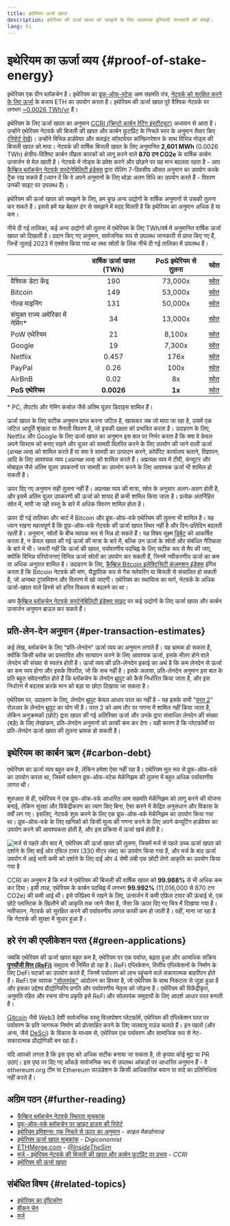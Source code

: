 ```yaml
---
title: इथेरियम ऊर्जा खपत
description: इथेरियम की ऊर्जा खपत को समझने के लिए आवश्यक बुनियादी जानकारी को समझे।
lang: hi
---
```


# इथेरियम का ऊर्जा व्यय {#proof-of-stake-energy}

इथेरियम एक ग्रीन ब्लॉकचेन है। इथेरियम का [प्रूफ-ऑफ-स्टेक](/developers/docs/consensus-mechanisms/pos) आम सहमति तंत्र, [नेटवर्क को सुरक्षित करने के लिए ऊर्जा](/developers/docs/consensus-mechanisms/pow) के बजाय ETH का उपयोग करता है। इथेरियम की ऊर्जा खपत पूरे वैश्विक नेटवर्क पर लगभग [~0.0026 TWh/yr](https://carbon-ratings.com/eth-report-2022) है।

इथेरियम के लिए ऊर्जा खपत का अनुमान [CCRI (क्रिप्टो कार्बन रेटिंग इंस्टीट्यूट)](https://carbon-ratings.com) अध्ययन से आता है। उन्होंने एथेरियम नेटवर्क की बिजली की खपत और कार्बन फ़ुटप्रिंट के निचले स्तर के अनुमान तैयार किए ([रिपोर्ट देखें](https://carbon-ratings.com/eth-report-2022))। उन्होंने विभिन्न हार्डवेयर और क्लाइंट सॉफ़्टवेयर कॉन्फ़िगरेशन के साथ विभिन्न नोड्स की बिजली खपत को मापा। नेटवर्क की वार्षिक बिजली खपत के लिए अनुमानित **2,601 MWh** (0.0026 TWh) क्षेत्रीय-विशिष्ट कार्बन तीव्रता कारकों को लागू करने वाले **870 टन CO2e** के वार्षिक कार्बन उत्सर्जन से मेल खाती है। नेटवर्क में नोड्स के प्रवेश करने और छोड़ने पर यह मान बदलता रहता है - आप [कैम्ब्रिज ब्लॉकचेन नेटवर्क सस्टेनेबिलिटी इंडेक्स](https://ccaf.io/cbnsi/ethereum) द्वारा रोलिंग 7-दिवसीय औसत अनुमान का उपयोग करके ट्रैक रख सकते हैं (ध्यान दें कि वे अपने अनुमानों के लिए थोड़ा अलग विधि का उपयोग करते हैं - विवरण उनकी साइट पर उपलब्ध हैं)।

इथेरियम की ऊर्जा खपत को समझने के लिए, हम कुछ अन्य उद्योगों के वार्षिक अनुमानों से उसकी तुलना कर सकते हैं। इससे हमें यह बेहतर ढंग से समझने में मदद मिलती है कि इथेरियम का अनुमान अधिक है या कम।

<EnergyConsumptionChart />

नीचे दी गई तालिका, कई अन्य उद्योगों की तुलना में एथेरियम के लिए TWh/वर्ष में अनुमानित वार्षिक ऊर्जा खपत को दिखाती है। प्रदान किए गए अनुमान, सार्वजनिक रूप से उपलब्ध जानकारी से प्राप्त किए गए हैं, जिन्हें जुलाई 2023 में एक्सेस किया गया था तथा स्रोतों के लिंक नीचे दी गई तालिका में उपलब्ध हैं।

|                                      | वार्षिक ऊर्जा खपत (TWh) | PoS इथेरियम से तुलना |                                                                                      स्रोत                                                                                       |
|:------------------------------------ |:-----------------------:|:--------------------:|:--------------------------------------------------------------------------------------------------------------------------------------------------------------------------------:|
| वैश्विक डेटा केंद्र                  |           190           |       73,000x        |                                    [स्रोत](https://www.iea.org/commentaries/data-centres-and-energy-from-global-headlines-to-local-headaches)                                    |
| Bitcoin                              |           149           |       53,000x        |                                                                 [स्रोत](https://ccaf.io/cbnsi/cbeci/comparisons)                                                                 |
| गोल्ड माइनिंग                        |           131           |       50,000x        |                                                                 [स्रोत](https://ccaf.io/cbnsi/cbeci/comparisons)                                                                 |
| संयुक्त राज्य अमेरिका में गेमिंग\* |           34            |       13,000x        |                 [स्रोत](https://www.researchgate.net/publication/336909520_Toward_Greener_Gaming_Estimating_National_Energy_Use_and_Energy_Efficiency_Potential)                 |
| PoW एथेरियम                          |           21            |        8,100x        |                                                                    [स्रोत](https://ccaf.io/cbnsi/ethereum/1)                                                                     |
| Google                               |           19            |        7,300x        |                                           [स्रोत](https://www.gstatic.com/gumdrop/sustainability/google-2022-environmental-report.pdf)                                           |
| Netflix                              |          0.457          |         176x         | [स्रोत](https://assets.ctfassets.net/4cd45et68cgf/7B2bKCqkXDfHLadrjrNWD8/e44583e5b288bdf61e8bf3d7f8562884/2021_US_EN_Netflix_EnvironmentalSocialGovernanceReport-2021_Final.pdf) |
| PayPal                               |          0.26           |         100x         |                                  [स्रोत](https://s202.q4cdn.com/805890769/files/doc_downloads/global-impact/CDP_Climate_Change_PayPal-(1).pdf)                                   |
| AirBnB                               |          0.02           |          8x          |                               [स्रोत](https://s26.q4cdn.com/656283129/files/doc_downloads/governance_doc_updated/Airbnb-ESG-Factsheet-(Final).pdf)                               |
| **PoS एथेरियम**                      |       **0.0026**        |        **1x**        |                                                               [स्रोत](https://carbon-ratings.com/eth-report-2022)                                                                |

\* PC, लैपटॉप और गेमिंग कंसोल जैसे अंतिम यूज़र डिवाइस शामिल हैं।

ऊर्जा खपत के लिए सटीक अनुमान प्राप्त करना जटिल है, खासकर जब जो मापा जा रहा है, उसमें एक जटिल आपूर्ति शृंखला या तैनाती विवरण है, जो इसकी दक्षता को प्रभावित करता है। उदाहरण के लिए, Netflix और Google के लिए ऊर्जा खपत का अनुमान इस बात पर निर्भर करता है कि क्या वे केवल अपने सिस्टम को बनाए रखने और यूज़र को सामग्री वितरित करने के लिए उपयोग की जाने वाली ऊर्जा (_प्रत्यक्ष व्यय_) को शामिल करते हैं या क्या वे सामग्री का उत्पादन करने, कॉर्पोरेट कार्यालय चलाने, विज्ञापन, आदि के लिए आवश्यक व्यय (_अप्रत्यक्ष व्यय_) को शामिल करते हैं। अप्रत्यक्ष व्यय में टीवी, कंप्यूटर और मोबाइल जैसे अंतिम यूज़र उपकरणों पर सामग्री का उपभोग करने के लिए आवश्यक ऊर्जा भी शामिल हो सकती है।

ऊपर दिए गए अनुमान सही तुलना नहीं हैं। अप्रत्यक्ष व्यय की मात्रा, स्रोत के अनुसार अलग-अलग होती है, और इसमें अंतिम यूज़र उपकरणों की ऊर्जा को शायद ही कभी शामिल किया जाता है। प्रत्येक अंतर्निहित स्रोत में, मापी जा रही वस्तु के बारे में अधिक विवरण शामिल होता है।

ऊपर दी गई तालिका और चार्ट में Bitcoin और प्रूफ-ऑफ-वर्क एथेरियम की तुलना भी शामिल है। यह ध्यान रखना महत्वपूर्ण है कि प्रूफ-ऑफ-वर्क नेटवर्क की ऊर्जा खपत स्थिर नहीं है और दिन-प्रतिदिन बदलती रहती है। अनुमान, स्रोतों के बीच व्यापक रूप से भिन्न हो सकते हैं। यह विषय सूक्ष्म [डिबेट](https://www.coindesk.com/business/2020/05/19/the-last-word-on-bitcoins-energy-consumption/) को आकर्षित करता है, न केवल खपत की गई ऊर्जा की मात्रा के बारे में, बल्कि उन ऊर्जा के स्रोतों और संबंधित नैतिकता के बारे में भी। जरूरी नहीं कि ऊर्जा की खपत, पर्यावरणीय पदचिह्न के लिए सटीक रूप से मैप की जाए, क्योंकि विभिन्न परियोजनाएं विभिन्न ऊर्जा स्रोतों का उपयोग कर सकती हैं, जिनमें नवीकरणीय ऊर्जा का कम या अधिक अनुपात शामिल है। उदाहरण के लिए, [कैम्ब्रिज Bitcoin इलेक्ट्रिसिटी कंज़म्प्शन इंडेक्स](https://ccaf.io/cbnsi/cbeci/comparisons) इंगित करता है कि Bitcoin नेटवर्क की मांग, सैद्धांतिक रूप से गैस फ्लेयरिंग या बिजली से संचालित हो सकती है, जो अन्यथा ट्रांसमिशन और वितरण में खो जाएगी। एथेरियम का स्‍थायित्‍व का मार्ग, नेटवर्क के अधिक ऊर्जा-खपत वाले हिस्से को हरित विकल्प से बदलने का था।

आप [कैम्ब्रिज ब्लॉकचेन नेटवर्क सस्टेनेबिलिटी इंडेक्स साइट](https://ccaf.io/cbnsi/ethereum) पर कई उद्योगों के लिए ऊर्जा खपत और कार्बन उत्सर्जन अनुमान ब्राउज़ कर सकते हैं।

## प्रति-लेन-देन अनुमान {#per-transaction-estimates}

कई लेख, ब्लॉकचेन के लिए "प्रति-लेनदेन" ऊर्जा व्यय का अनुमान लगाते हैं। यह भ्रामक हो सकता है, क्योंकि किसी ब्‍लॉक का प्रस्तावित और सत्यापन करने के लिए आवश्यक ऊर्जा, इसके भीतर होने वाले लेनदेन की संख्या से स्वतंत्र होती है। ऊर्जा व्यय की प्रति-लेनदेन इकाई का अर्थ है कि कम लेनदेन से ऊर्जा का कम व्यय होगा और इसके विपरीत, जो कि सच नहीं है। इसके अलावा, प्रति-लेनदेन अनुमान इस बात के प्रति बहुत संवेदनशील होते हैं कि ब्लॉकचेन के लेनदेन थ्रूपुट को कैसे निर्धारित किया जाता है, और इस निर्धारण में बदलाव करके मान को बड़ा या छोटा दिखाया जा सकता है।

एथेरियम पर, उदाहरण के लिए, लेनदेन थ्रूपुट केवल आधार परत का नहीं है - यह इसके सभी "[परत 2](/layer-2/)" रोलअप के लेनदेन थ्रूपुट का योग भी है। परत 2 को आम तौर पर गणना में शामिल नहीं किया जाता है, लेकिन अनुक्रमकों (छोटे) द्वारा खपत की गई अतिरिक्त ऊर्जा और उनके द्वारा संसाधित लेनदेन की संख्या (बड़े) के लिए लेखांकन, प्रति-लेनदेन अनुमानों को काफी कम कर देगा। यही कारण है कि प्‍लेटफ़ॉर्मों पर प्रति-लेनदेन ऊर्जा खपत की तुलना भ्रामक हो सकती है।

## इथेरियम का कार्बन ऋण {#carbon-debt}

एथेरियम का ऊर्जा व्यय बहुत कम है, लेकिन हमेशा ऐसा नहीं रहा है। एथेरियम मूल रूप से प्रूफ-ऑफ-वर्क का उपयोग करता था, जिसमें वर्तमान प्रूफ-ऑफ-स्टेक मेकॅनिझम की तुलना में बहुत अधिक पर्यावरणीय लागत थी।

शुरुआत से ही, एथेरियम ने एक प्रूफ-ऑफ-वर्क आधारित आम सहमति मेकॅनिझम को लागू करने की योजना बनाई, लेकिन सुरक्षा और विकेंद्रीकरण का त्याग किए बिना, ऐसा करने में केंद्रित अनुसंधान और विकास के वर्षों लग गए। इसलिए, नेटवर्क शुरू करने के लिए एक प्रूफ-ऑफ-वर्क मेकॅनिझम का उपयोग किया गया था। प्रूफ-ऑफ-वर्क के लिए खनिकों को किसी मूल्य की गणना करने के लिए अपने कंप्यूटिंग हार्डवेयर का उपयोग करने की आवश्यकता होती है, और इस प्रक्रिया में ऊर्जा खर्च होती है।

![मर्ज से पहले और बाद में, एथेरियम की ऊर्जा खपत की तुलना, जिसमें मर्ज से पहले उच्च ऊर्जा खपत को दर्शाने के लिए बाईं ओर एफिल टावर (330 मीटर लंबा) का उपयोग किया गया है, और मर्ज के बाद ऊर्जा उपयोग में आई भारी कमी को दर्शाने के लिए दाईं ओर 4 सेमी लंबी एक छोटी लेगो आकृति का उपयोग किया गया है](energy_consumption_pre_post_merge.png)

CCRI का अनुमान है कि मर्ज ने एथेरियम की बिजली की वार्षिक खपत को **99.988%** से भी अधिक कम कर दिया। इसी तरह, एथेरियम के कार्बन पदचिह्न में लगभग **99.992%** (11,016,000 से 870 टन CO2e) की कमी आई थी। इसे परिप्रेक्ष्य में रखने के लिए, उत्सर्जन में कमी एफ़‍िल टावर की ऊंचाई से, एक छोटे प्लास्टिक के खिलौने की आकृति तक जाने जैसा है, जैसा कि ऊपर दिए गए चित्र में दिखाया गया है। नतीजतन, नेटवर्क को सुरक्षित करने की पर्यावरणीय लागत काफी कम हो जाती है। वहीं, माना जा रहा है कि नेटवर्क की सुरक्षा में सुधार हुआ है।

## हरे रंग की एप्लीकेशन परत {#green-applications}

जबकि एथेरियम की ऊर्जा खपत बहुत कम है, एथेरियम पर एक पर्याप्त, बढ़ता हुआ और अत्यधिक सक्रिय [**पुनर्योजी वित्त (ReFi)**](/refi/) समुदाय भी निर्मित हो रहा है। ReFi एप्लिकेशन, वित्तीय एप्लिकेशनों के निर्माण के लिए DeFi घटकों का उपयोग करते हैं, जिनमें पर्यावरण को लाभ पहुंचाने वाले सकारात्मक बाहरीपन होते हैं। ReFi एक व्यापक ["सोलरपंक"](https://en.wikipedia.org/wiki/Solarpunk) आंदोलन का हिस्सा है, जो एथेरियम के साथ निकटता से जुड़ा हुआ है और इसका उद्देश्य प्रौद्योगिकीय प्रगति और पर्यावरणीय नेतृत्व को जोड़ना है। एथेरियम की विकेंद्रीकृत, अनुमति रहित और रचना योग्य प्रकृति इसे ReFi और सोलरपंक समुदायों के लिए आदर्श आधार परत बनाती है।

[Gitcoin](https://gitcoin.co) जैसे Web3 देशी सार्वजनिक वस्‍तु वित्‍तपोषण प्‍लेटफ़ॉर्म, एथेरियम की एप्लिकेशन परत पर पर्यावरण के प्रति जागरूक निर्माण को प्रोत्साहित करने के लिए जलवायु राउंड चलाते हैं। इन पहलों (और अन्य, जैसे [DeSci](/desci/)) के विकास के माध्यम से, एथेरियम एक पर्यावरण और सामाजिक रूप से नेट-सकारात्मक प्रौद्योगिकी बन रहा है।

<InfoBanner emoji=":evergreen_tree:">
  यदि आपको लगता है कि इस पृष्ठ को अधिक सटीक बनाया जा सकता है, तो कृपया कोई मुद्दा या PR उठाएं। इस पृष्ठ पर दिए गए आँकड़े सार्वजनिक रूप से उपलब्ध आंकड़ों पर आधारित अनुमान हैं - वे ethereum.org टीम या Ethereum फाउंडेशन के किसी आधिकारिक बयान या वादे का प्रतिनिधित्व नहीं करते हैं।
</InfoBanner>

## अग्रिम पठन {#further-reading}

- [कैम्ब्रिज ब्लॉकचेन नेटवर्क स्थिरता सूचकांक](https://ccaf.io/cbnsi/ethereum)
- [प्रूफ-ऑफ-वर्क ब्लॉकचेन पर व्हाइट हाउस की रिपोर्ट](https://www.whitehouse.gov/wp-content/uploads/2022/09/09-2022-Crypto-Assets-and-Climate-Report.pdf)
- [इथेरियम इमिशन्स: एक निचले से ऊपर का अनुमान](https://kylemcdonald.github.io/ethereum-emissions/) - _काइल मैकडोनाल्ड_
- [इथेरियम ऊर्जा खपत सूचकांक](https://digiconomist.net/ethereum-energy-consumption/) - _Digiconomist_
- [ETHMerge.com](https://ethmerge.com/) - _[@InsideTheSim](https://twitter.com/InsideTheSim)_
- [मर्ज - इथेरियम नेटवर्क की बिजली की खपत और कार्बन फ़ुटप्रिंट पर प्रभाव](https://carbon-ratings.com/eth-report-2022) - _CCRI_
- [इथेरियम की ऊर्जा खपत](https://mirror.xyz/jmcook.eth/ODpCLtO4Kq7SCVFbU4He8o8kXs418ZZDTj0lpYlZkR8)

## संबंधित विषय {#related-topics}

- [इथेरियम का दृष्टिकोण](/roadmap/vision/)
- [बीकन चेन](/roadmap/beacon-chain)
- [मर्ज](/roadmap/merge/)
